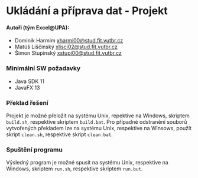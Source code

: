 # Ukládání a příprava dat - Projekt

#### Autoři (tým Excel@UPA):
- Dominik Harmim <xharmi00@stud.fit.vutbr.cz>
- Matúš Liščinský <xlisci02@stud.fit.vutbr.cz>
- Šimon Stupinský <xstupi00@stud.fit.vutbr.cz>

### Minimální SW požadavky
- Java SDK 11
- JavaFX 13

### Překlad řešení
Projekt je možné přeložit na systému Unix, repektive na Windows, skriptem 
`build.sh`, respektive skriptem `build.bat`. Pro případné odstranění souborů 
vytvořených překladem lze na systému Unix, respektive na Winsows, použít skript 
`clean.sh`, respektive skript `clean.bat`.

### Spuštění programu
Výsledný program je možné spusit na systému Unix, respektive na Windows,
skriptem `run.sh`, respektive skriptem `run.but`.
